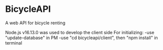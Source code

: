 # BicycleAPI
A web API for bicycle renting

Node.js v16.13.0 was used to develop the client side
For initializing:
-use "update-database" in PM
-use "cd bicycleapi/client", then "npm install" in terminal
